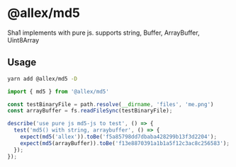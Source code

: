 # @allex/md5

Sha1 implements with pure js. supports string, Buffer, ArrayBuffer, Uint8Array

## Usage

```sh
yarn add @allex/md5 -D
```

```js
import { md5 } from '@allex/md5'

const testBinaryFile = path.resolve(__dirname, 'files', 'me.png')
const arrayBuffer = fs.readFileSync(testBinaryFile);

describe('use pure js md5-js to test', () => {
  test('md5() with string, arraybuffer', () => {
    expect(md5('allex')).toBe('f5a85798dd7dbaba428299b13f3d2204');
    expect(md5(arrayBuffer)).toBe('f13e8870391a1b1a5f12c3ac8c256583');
  });
});
```
